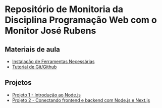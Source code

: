# Repositório de Monitoria da Disciplina Programação Web com o Monitor José Rubens

## Materiais de aula
- [Instalação de Ferramentas Necessárias](mds/ferramentas-pweb.md)
- [Tutorial de Git/Github](mds/github.md)

## Projetos
- [Projeto 1 - Introdução ao Node.js](https://github.com/rubensojunior/monitoria-pweb/tree/main/projects/1-node)
- [Projeto 2 - Conectando frontend e backend com Node.js e Next.js](https://github.com/rubensojunior/monitoria-pweb/tree/main/projects/2-node-next)
